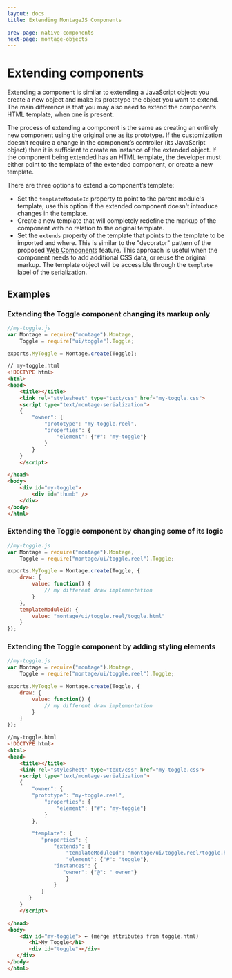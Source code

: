 ```yaml
---
layout: docs
title: Extending MontageJS Components

prev-page: native-components
next-page: montage-objects
---
```


# Extending components

Extending a component is similar to extending a JavaScript object: you create a new object and make its prototype the object you want to extend. The main difference is that you may also need to extend the component’s HTML template, when one is present.

The process of extending a component is the same as creating an entirely new component using the original one as its prototype. If the customization doesn’t require a change in the component’s controller (its JavaScript object) then it is sufficient to create an instance of the extended object. If the component being extended has an HTML template, the developer must either point to the template of the extended component, or create a new template.

There are three options to extend a component’s template:

* Set the `templateModuleId` property to point to the parent module's template; use this option if the extended component doesn't introduce changes in the template.
* Create a new template that will completely redefine the markup of the component with no relation to the original template.
* Set the `extends` property of the template that points to the template to be imported and where. This is similar to the "decorator" pattern of the proposed [Web Components](http://dvcs.w3.org/hg/webcomponents/raw-file/tip/explainer/index.html#decorator-section) feature. This approach is useful when the component needs to add additional CSS data, or reuse the original markup. The template object will be accessible through the `template` label of the serialization.

## Examples
### Extending the Toggle component changing its markup only


```js
//my-toggle.js
var Montage = require("montage").Montage,
    Toggle = require("ui/toggle").Toggle;

exports.MyToggle = Montage.create(Toggle);
```

```html
// my-toggle.html
<!DOCTYPE html>
<html>
<head>
    <title></title>
    <link rel="stylesheet" type="text/css" href="my-toggle.css">
    <script type="text/montage-serialization">
    {
        "owner": {
            "prototype": "my-toggle.reel",
            "properties": {
                "element": {"#": "my-toggle"}
            }
        }
    }
    </script>

</head>
<body>
    <div id="my-toggle">
        <div id="thumb" />
    </div>
</body>
</html>
```

### Extending the Toggle component by changing some of its logic

```js
//my-toggle.js
var Montage = require("montage").Montage,
    Toggle = require("montage/ui/toggle.reel").Toggle;

exports.MyToggle = Montage.create(Toggle, {
    draw: {
        value: function() {
            // my different draw implementation
        }
    },
    templateModuleId: {
        value: "montage/ui/toggle.reel/toggle.html"
    }
});
```

### Extending the Toggle component by adding styling elements

```js
//my-toggle.js
var Montage = require("montage").Montage,
    Toggle = require("montage/ui/toggle.reel").Toggle;

exports.MyToggle = Montage.create(Toggle, {
    draw: {
        value: function() {
            // my different draw implementation
        }
    }
});
```

```html
//my-toggle.html
<!DOCTYPE html>
<html>
<head>
    <title></title>
    <link rel="stylesheet" type="text/css" href="my-toggle.css">
    <script type="text/montage-serialization">
    {   
        "owner": {
        "prototype": "my-toggle.reel",
            "properties": {
                "element": {"#": "my-toggle"}
            }
        },

        "template": {
           "properties": {
               "extends": {
                   "templateModuleId": "montage/ui/toggle.reel/toggle.html",
                   "element": {"#": "toggle"},
               "instances": {
                  "owner": {"@": " owner"}
                   }
               }
           }
       }
    }
    </script>

</head>
<body>
    <div id="my-toggle"> ← (merge attributes from toggle.html)
       <h1>My Toggle</h1>
       <div id="toggle"></div>
   </div>
</body>
</html>
```
